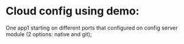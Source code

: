 # Cloud config using demo:
One app1 starting on different ports that configured on config server module (2 options: native and git); 